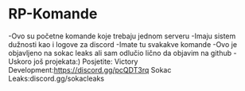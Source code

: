 # RP-Komande
-Ovo su početne komande koje trebaju jednom serveru 
-Imaju sistem dužnosti kao i logove za discord -Imate tu svakakve komande -Ovo je objavljeno na sokac leaks ali sam
odlučio lično da objavim na github
-Uskoro još projekata:)
Posjetite:
Victory Development:https://discord.gg/pcQDT3rq
Sokac Leaks:discord.gg/sokacleaks
